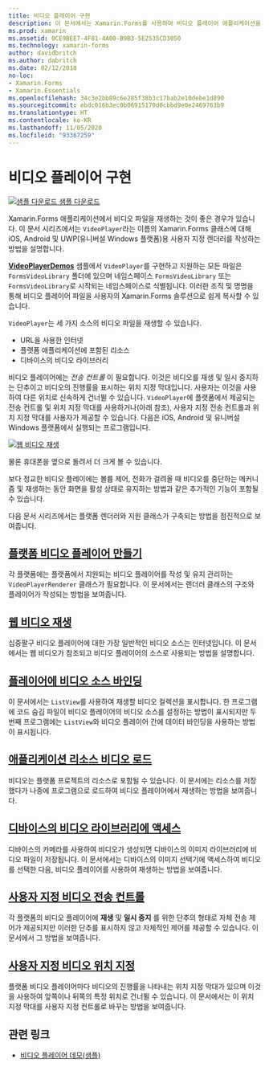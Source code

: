 ```yaml
---
title: 비디오 플레이어 구현
description: 이 문서에서는 Xamarin.Forms를 사용하여 비디오 플레이어 애플리케이션을 구현하는 방법을 설명합니다.
ms.prod: xamarin
ms.assetid: 0CE9BEE7-4F81-4A00-B9B3-5E2535CD3050
ms.technology: xamarin-forms
author: davidbritch
ms.author: dabritch
ms.date: 02/12/2018
no-loc:
- Xamarin.Forms
- Xamarin.Essentials
ms.openlocfilehash: 34c3e2bb09c6e285f38b3c17bab2e10debe1d890
ms.sourcegitcommit: ebdc016b3ec0b06915170d0cbbd9e0e2469763b9
ms.translationtype: HT
ms.contentlocale: ko-KR
ms.lasthandoff: 11/05/2020
ms.locfileid: "93367259"
---
```

# <a name="implementing-a-video-player"></a>비디오 플레이어 구현

[![샘플 다운로드](~/media/shared/download.png) 샘플 다운로드](/samples/xamarin/xamarin-forms-samples/customrenderers-videoplayerdemos)

Xamarin.Forms 애플리케이션에서 비디오 파일을 재생하는 것이 좋은 경우가 있습니다. 이 문서 시리즈에서는 `VideoPlayer`라는 이름의 Xamarin.Forms 클래스에 대해 iOS, Android 및 UWP(유니버설 Windows 플랫폼)용 사용자 지정 렌더러를 작성하는 방법을 설명합니다.

[**VideoPlayerDemos**](/samples/xamarin/xamarin-forms-samples/customrenderers-videoplayerdemos) 샘플에서 `VideoPlayer`를 구현하고 지원하는 모든 파일은 `FormsVideoLibrary` 폴더에 있으며 네임스페이스 `FormsVideoLibrary` 또는 `FormsVideoLibrary`로 시작되는 네임스페이스로 식별됩니다. 이러한 조직 및 명명을 통해 비디오 플레이어 파일을 사용자의 Xamarin.Forms 솔루션으로 쉽게 복사할 수 있습니다.

`VideoPlayer`는 세 가지 소스의 비디오 파일을 재생할 수 있습니다.

- URL을 사용한 인터넷
- 플랫폼 애플리케이션에 포함된 리소스
- 디바이스의 비디오 라이브러리

비디오 플레이어에는 *전송 컨트롤* 이 필요합니다. 이것은 비디오를 재생 및 일시 중지하는 단추이고 비디오의 진행률을 표시하는 위치 지정 막대입니다. 사용자는 이것을 사용하여 다른 위치로 신속하게 건너뛸 수 있습니다. `VideoPlayer`에 플랫폼에서 제공되는 전송 컨트롤 및 위치 지정 막대를 사용하거나(아래 참조), 사용자 지정 전송 컨트롤과 위치 지정 막대를 사용자가 제공할 수 있습니다. 다음은 iOS, Android 및 유니버설 Windows 플랫폼에서 실행되는 프로그램입니다.

[![웹 비디오 재생](web-videos-images/playwebvideo-small.png "웹 비디오 재생")](web-videos-images/playwebvideo-large.png#lightbox "웹 비디오 재생")

물론 휴대폰을 옆으로 돌려서 더 크게 볼 수 있습니다.

보다 정교한 비디오 플레이에는 볼륨 제어, 전화가 걸려올 때 비디오를 중단하는 메커니즘 및 재생하는 동안 화면을 활성 상태로 유지하는 방법과 같은 추가적인 기능이 포함될 수 있습니다.

다음 문서 시리즈에서는 플랫폼 렌더러와 지원 클래스가 구축되는 방법을 점진적으로 보여줍니다.

## <a name="creating-the-platform-video-players"></a>[플랫폼 비디오 플레이어 만들기](player-creation.md)

각 플랫폼에는 플랫폼에서 지원되는 비디오 플레이어를 작성 및 유지 관리하는 `VideoPlayerRenderer` 클래스가 필요합니다. 이 문서에서는 렌더러 클래스의 구조와 플레이어가 작성되는 방법을 보여줍니다.

## <a name="playing-a-web-video"></a>[웹 비디오 재생](web-videos.md)

십중팔구 비디오 플레이어에 대한 가장 일반적인 비디오 소스는 인터넷입니다. 이 문서에서는 웹 비디오가 참조되고 비디오 플레이어의 소스로 사용되는 방법을 설명합니다.

## <a name="binding-video-sources-to-the-player"></a>[플레이어에 비디오 소스 바인딩](source-bindings.md)

이 문서에서는 `ListView`를 사용하여 재생할 비디오 컬렉션을 표시합니다. 한 프로그램에 코드 숨김 파일이 비디오 플레이어의 비디오 소스를 설정하는 방법이 표시되지만 두 번째 프로그램에는 `ListView`와 비디오 플레이어 간에 데이터 바인딩을 사용하는 방법이 표시됩니다.

## <a name="loading-application-resource-videos"></a>[애플리케이션 리소스 비디오 로드](loading-resources.md)

비디오는 플랫폼 프로젝트의 리소스로 포함될 수 있습니다. 이 문서에는 리소스를 저장했다가 나중에 프로그램으로 로드하여 비디오 플레이어에서 재생하는 방법을 보여줍니다.

## <a name="accessing-the-devices-video-library"></a>[디바이스의 비디오 라이브러리에 액세스](accessing-library.md)

디바이스의 카메라를 사용하여 비디오가 생성되면 디바이스의 이미지 라이브러리에 비디오 파일이 저장됩니다. 이 문서에서는 디바이스의 이미지 선택기에 액세스하여 비디오를 선택한 다음, 비디오 플레이어를 사용하여 재생하는 방법을 보여줍니다.

## <a name="custom-video-transport-controls"></a>[사용자 지정 비디오 전송 컨트롤](custom-transport.md)

각 플랫폼의 비디오 플레이어에 **재생** 및 **일시 중지** 를 위한 단추의 형태로 자체 전송 제어가 제공되지만 이러한 단추를 표시하지 않고 자체적인 제어를 제공할 수 있습니다. 이 문서에서 그 방법을 보여줍니다.

## <a name="custom-video-positioning"></a>[사용자 지정 비디오 위치 지정](custom-positioning.md)

플랫폼 비디오 플레이어마다 비디오의 진행률을 나타내는 위치 지정 막대가 있으며 이것을 사용하여 앞쪽이나 뒤쪽의 특정 위치로 건너뛸 수 있습니다. 이 문서에서는 이 위치 지정 막대를 사용자 지정 컨트롤로 바꾸는 방법을 보여줍니다.

## <a name="related-links"></a>관련 링크

- [비디오 플레이어 데모(샘플)](/samples/xamarin/xamarin-forms-samples/customrenderers-videoplayerdemos)